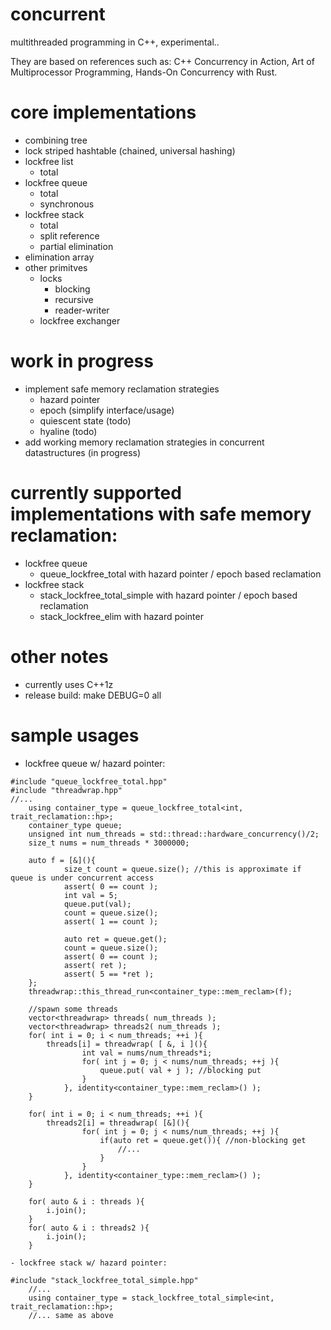 # concurrent
multithreaded programming in C++, experimental..

They are based on references such as: C++ Concurrency in Action, Art of Multiprocessor Programming, Hands-On Concurrency with Rust.
  
# core implementations
  - combining tree
  - lock striped hashtable (chained, universal hashing)
  - lockfree list
    - total
  - lockfree queue
    - total
    - synchronous
  - lockfree stack
    - total
    - split reference
    - partial elimination
  - elimination array
  - other primitves
    - locks
      - blocking
      - recursive
      - reader-writer
    - lockfree exchanger

# work in progress
  - implement safe memory reclamation strategies
    - hazard pointer
    - epoch (simplify interface/usage)
	- quiescent state (todo)
	- hyaline (todo)
  - add working memory reclamation strategies in concurrent datastructures (in progress)

# currently supported implementations with safe memory reclamation:
  - lockfree queue
    - queue_lockfree_total with hazard pointer / epoch based reclamation
  - lockfree stack
    - stack_lockfree_total_simple with hazard pointer / epoch based reclamation
    - stack_lockfree_elim with hazard pointer

# other notes
  - currently uses C++1z
  - release build: make DEBUG=0 all

# sample usages
  - lockfree queue w/ hazard pointer:
```
#include "queue_lockfree_total.hpp"
#include "threadwrap.hpp"
//...
    using container_type = queue_lockfree_total<int, trait_reclamation::hp>;
    container_type queue;
    unsigned int num_threads = std::thread::hardware_concurrency()/2;
    size_t nums = num_threads * 3000000;
    
    auto f = [&](){
            size_t count = queue.size(); //this is approximate if queue is under concurrent access
            assert( 0 == count );
            int val = 5;
            queue.put(val);
            count = queue.size(); 
            assert( 1 == count );

            auto ret = queue.get();
            count = queue.size();
            assert( 0 == count );
            assert( ret );
            assert( 5 == *ret );
    };
    threadwrap::this_thread_run<container_type::mem_reclam>(f);

    //spawn some threads
    vector<threadwrap> threads( num_threads );
    vector<threadwrap> threads2( num_threads );    
    for( int i = 0; i < num_threads; ++i ){
        threads[i] = threadwrap( [ &, i ](){
                int val = nums/num_threads*i;
                for( int j = 0; j < nums/num_threads; ++j ){
                    queue.put( val + j ); //blocking put
                }
            }, identity<container_type::mem_reclam>() );
    }

    for( int i = 0; i < num_threads; ++i ){
        threads2[i] = threadwrap( [&](){
                for( int j = 0; j < nums/num_threads; ++j ){
                    if(auto ret = queue.get()){ //non-blocking get
                        //...
                    } 
                }
            }, identity<container_type::mem_reclam>() );
    }
  
    for( auto & i : threads ){
        i.join();
    }
    for( auto & i : threads2 ){
        i.join();
    }
```
    - lockfree stack w/ hazard pointer:
```
#include "stack_lockfree_total_simple.hpp"
    //...
    using container_type = stack_lockfree_total_simple<int, trait_reclamation::hp>;
    //... same as above
```  